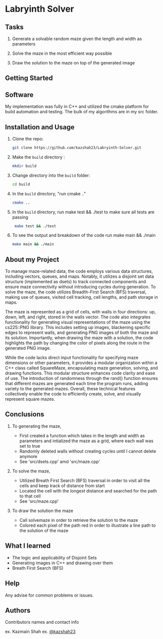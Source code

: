 # Labryinth Solver


## Tasks


1) Generate a solvable random maze given the length and width as parameters

2) Solve the maze in the most efficient way possible

3) Draw the solution to the maze on top of the generated image

## Getting Started
## Software 
My implementation was fully in C++ and utilized the cmake platform for build automation and testing. The bulk of my algorithms are in my src folder.

## Installation and Usage

1. Clone the repo:
   ```sh
   git clone https://github.com/kazshah23/Labryinth-Solver.git
   ```
2. Make the `build` directory :
    ```sh
    mkdir build
    ```
3. Change directory into the `build` folder:
    ```sh
    cd build
    ```
4. In the `build` directory, "run cmake .."
   ```sh
   cmake ..
   ```
5. In the `build` directory, run make test && ./test to make sure all tests are passing
   ```sh
    make test && ./test
   ```
6. To see the output and breakdown of the code run make main && ./main  
    ```sh
   make main && ./main
    ```

## About my Project
To manage maze-related data, the code employs various data structures, including vectors, queues, and maps. Notably, it utilizes a disjoint set data structure (implemented as dsets) to track connected components and ensure maze connectivity without introducing cycles during generation. To solve the maze, the code utilizes Breadth-First Search (BFS) traversal, making use of queues, visited cell tracking, cell lengths, and path storage in maps.

The maze is represented as a grid of cells, with walls in four directions: up, down, left, and right, stored in the walls vector. The code also integrates functionality for generating visual representations of the maze using the cs225::PNG library. This includes setting up images, blackening specific edges to represent walls, and generating PNG images of both the maze and its solution. Importantly, when drawing the maze with a solution, the code highlights the path by changing the color of pixels along the route in the generated PNG image.

While the code lacks direct input functionality for specifying maze dimensions or other parameters, it provides a modular organization within a C++ class called SquareMaze, encapsulating maze generation, solving, and drawing functions. This modular structure enhances code clarity and ease of use. The introduction of randomness through the rand() function ensures that different mazes are generated each time the program runs, adding variety to the generated mazes. Overall, these technical features collectively enable the code to efficiently create, solve, and visually represent square mazes.
## Conclusions
1) To generating the maze, 
    - First created a function which takes in the length and width as parameters and intialized the maze as a grid, where each wall was set to true
    - Randomly deleted walls without creating cycles until I cannot delete anymore
    - See 'src/dsets.cpp' amd 'src/maze.cpp'
  
 2) To solve the maze,
    - Utilized Breath First Search (BFS) traversal in order to visit all the cells and keep track of distance from start
    - Located the cell with the longest distance and searched for the path to that cell
    - See 'src/maze.cpp'
  
 3) To draw the solution the maze
    - Call solvemaze in order to retrieve the solution to the maze 
    - Colored each pixel of the path red in order to illustrate a line path to the solution of the maze
 ## What I learned
 - The logic and applicability of Disjoint Sets
 - Generating images in C++ and drawing over them
 - Breath First Search (BFS) 
## Help

Any advise for common problems or issues.


## Authors

Contributors names and contact info

ex. Kazmain Shah
ex. [@kazshah23](kshah228@illinois.edu)
